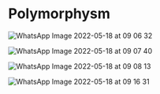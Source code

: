 # Polymorphysm

![WhatsApp Image 2022-05-18 at 09 06 32](https://user-images.githubusercontent.com/101272430/168943392-84257836-a09f-4022-adff-c7f7e3c23bdd.jpeg)

![WhatsApp Image 2022-05-18 at 09 07 40](https://user-images.githubusercontent.com/101272430/168943574-2c3a1d0c-b93b-4b2d-8f03-a3b46bcbdc3a.jpeg)

![WhatsApp Image 2022-05-18 at 09 08 13](https://user-images.githubusercontent.com/101272430/168943608-335bdd8b-2d3a-40e6-b93e-8174f3608177.jpeg)

![WhatsApp Image 2022-05-18 at 09 16 31](https://user-images.githubusercontent.com/101272430/168943625-dbaedd93-33b4-4e5a-83a3-7d3fca1a9887.jpeg)
